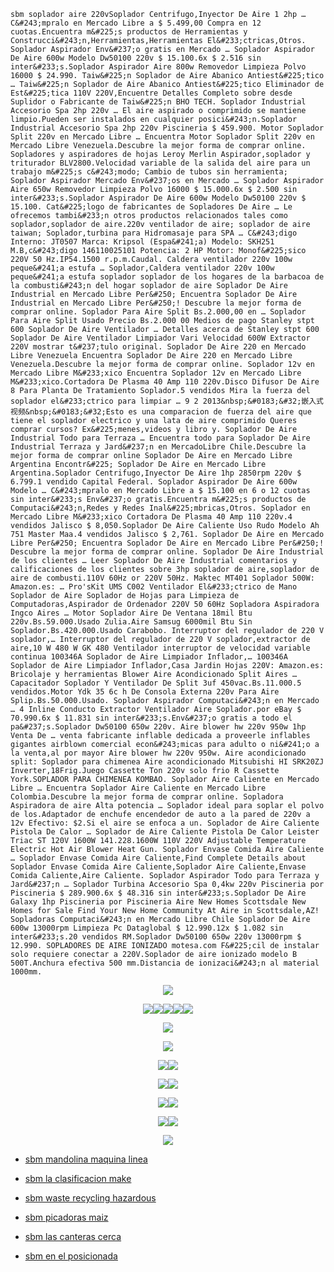 
```
sbm soplador aire 220vSoplador Centrifugo,Inyector De Aire 1 2hp … C&#243;mpralo en Mercado Libre a $ 5.499,00 Compra en 12 cuotas.Encuentra m&#225;s productos de Herramientas y Construcci&#243;n,Herramientas,Herramientas El&#233;ctricas,Otros. Soplador Aspirador Env&#237;o gratis en Mercado … Soplador Aspirador De Aire 600w Modelo Dw50100 220v $ 15.100.6x $ 2.516 sin inter&#233;s.Soplador Aspirador Aire 800w Removedor Limpieza Polvo 16000 $ 24.990. Taiw&#225;n Soplador de Aire Abanico Antiest&#225;tico … Taiw&#225;n Soplador de Aire Abanico Antiest&#225;tico Eliminador de Est&#225;tica 110V 220V,Encuentre Detalles Completo sobre desde Suplidor o Fabricante de Taiw&#225;n BHO TECH. Soplador Industrial Accesorio Spa 2hp 220v … El aire aspirado o comprimido se mantiene limpio.Pueden ser instalados en cualquier posici&#243;n.Soplador Industrial Accesorio Spa 2hp 220v Piscineria $ 459.900. Motor Soplador Split 220v en Mercado Libre … Encuentra Motor Soplador Split 220v en Mercado Libre Venezuela.Descubre la mejor forma de comprar online. Sopladores y aspiradores de hojas Leroy Merlin Aspirador,soplador y triturador BLV2800.Velocidad variable de la salida del aire para un trabajo m&#225;s c&#243;modo; Cambio de tubos sin herramienta; Soplador Aspirador Mercado Env&#237;os en Mercado … Soplador Aspirador Aire 650w Removedor Limpieza Polvo 16000 $ 15.000.6x $ 2.500 sin inter&#233;s.Soplador Aspirador De Aire 600w Modelo Dw50100 220v $ 15.100. Cat&#225;logo de fabricantes de Sopladores De Aire … Le ofrecemos tambi&#233;n otros productos relacionados tales como soplador,soplador de aire.220v ventilador de aire; soplador de aire taiwan; Soplador,turbina para Hidromasaje para SPA … C&#243;digo Interno: JT0507 Marca: Kripsol (Espa&#241;a) Modelo: SKH251 M.B,c&#243;digo 146110025101 Potencia: 2 HP Motor: Monof&#225;sico 220V 50 Hz.IP54.1500 r.p.m.Caudal. Caldera ventilador 220v 100w peque&#241;a estufa … Soplador,Caldera ventilador 220v 100w peque&#241;a estufa soplador soplador de los hogares de la barbacoa de la combusti&#243;n del hogar soplador de aire Soplador De Aire Industrial en Mercado Libre Per&#250; Encuentra Soplador De Aire Industrial en Mercado Libre Per&#250;! Descubre la mejor forma de comprar online. Soplador Para Aire Split Bs.2.000,00 en … Soplador Para Aire Split Usado Precio Bs.2.000 00 Medios de pago Stanley stpt 600 Soplador De Aire Ventilador … Detalles acerca de Stanley stpt 600 Soplador De Aire Ventilador Limpiador Vari Velocidad 600W Extractor 220V mostrar t&#237;tulo original. Soplador De Aire 220 en Mercado Libre Venezuela Encuentra Soplador De Aire 220 en Mercado Libre Venezuela.Descubre la mejor forma de comprar online. Soplador 12v en Mercado Libre M&#233;xico Encuentra Soplador 12v en Mercado Libre M&#233;xico.Cortadora De Plasma 40 Amp 110 220v.Disco Difusor De Aire 8 Para Planta De Tratamiento Soplador.5 vendidos Mira la fuerza del soplador el&#233;ctrico para limpiar … 9 2 2013&nbsp;&#0183;&#32;嵌入式视频&nbsp;&#0183;&#32;Esto es una comparacion de fuerza del aire que tiene el soplador electrico y una lata de aire comprimido Queres comprar cursos? Ex&#225;menes,videos y libro y. Soplador De Aire Industrial Todo para Terraza … Encuentra todo para Soplador De Aire Industrial Terraza y Jard&#237;n en MercadoLibre Chile.Descubre la mejor forma de comprar online Soplador De Aire en Mercado Libre Argentina Encontr&#225; Soplador De Aire en Mercado Libre Argentina.Soplador Centrifugo,Inyector De Aire 1hp 2850rpm 220v $ 6.799.1 vendido Capital Federal. Soplador Aspirador De Aire 600w Modelo … C&#243;mpralo en Mercado Libre a $ 15.100 en 6 o 12 cuotas sin inter&#233;s Env&#237;o gratis.Encuentra m&#225;s productos de Computaci&#243;n,Redes y Redes Inal&#225;mbricas,Otros. Soplador en Mercado Libre M&#233;xico Cortadora De Plasma 40 Amp 110 220v.4 vendidos Jalisco $ 8,050.Soplador De Aire Caliente Uso Rudo Modelo Ah 751 Master Maa.4 vendidos Jalisco $ 2,761. Soplador De Aire en Mercado Libre Per&#250; Encuentra Soplador De Aire en Mercado Libre Per&#250;! Descubre la mejor forma de comprar online. Soplador De Aire Industrial de los clientes … Leer Soplador De Aire Industrial comentarios y calificaciones de los clientes sobre 3hp soplador de aire,soplador de aire de combusti.110V 60Hz or 220V 50Hz. Maktec MT401 Soplador 500W: Amazon.es: … Pro'sKit UMS C002 Ventilador El&#233;ctrico de Mano Soplador de Aire Soplador de Hojas para Limpieza de Computadoras,Aspirador de Ordenador 220V 50 60Hz Sopladora Aspiradora Ingco Aires … Motor Soplador Aire De Ventana 18mil Btu 220v.Bs.59.000.Usado Zulia.Aire Samsug 6000mil Btu Sin Soplador.Bs.420.000.Usado Carabobo. Interruptor del regulador de 220 V soplador,… Interruptor del regulador de 220 V soplador,extractor de aire,10 W 480 W GK 480 Ventilador interruptor de velocidad variable continua 100346A Soplador de Aire Limpiador Inflador,… 100346A Soplador de Aire Limpiador Inflador,Casa Jardin Hojas 220V: Amazon.es: Bricolaje y herramientas Blower Aire Acondicionado Split Aires … Capacitador Soplador Y Ventilador De Split 3uf 450vac.Bs.11.000.5 vendidos.Motor Ydk 35 6c h De Consola Externa 220v Para Aire Splip.Bs.50.000.Usado. Soplador Aspirador Computaci&#243;n en Mercado … 4 Inline Conducto Extractor Ventilador Aire Soplador.por eBay $ 70.990.6x $ 11.831 sin inter&#233;s.Env&#237;o gratis a todo el pa&#237;s.Soplador Dw50100 650w 220v. Aire blower hw 220v 950w 1hp Venta De … venta fabricante inflable dedicada a proveerle inflables gigantes airblown comercial econ&#243;micas para adulto o ni&#241;o a la venta,al por mayor Aire blower hw 220v 950w. Aire acondicionado split: Soplador para chimenea Aire acondicionado Mitsubishi HI SRK20ZJ Inverter,18Frig.Juego Cassette Ton 220v solo frio R Cassette York.SOPLADOR PARA CHIMENEA KOMBAO. Soplador Aire Caliente en Mercado Libre … Encuentra Soplador Aire Caliente en Mercado Libre Colombia.Descubre la mejor forma de comprar online. Sopladora Aspiradora de aire Alta potencia … Soplador ideal para soplar el polvo de los.Adaptador de enchufe encendedor de auto a la pared de 220v a 12v Efectivo: $2.Si el aire se enfoca a un. Soplador de Aire Caliente Pistola De Calor … Soplador de Aire Caliente Pistola De Calor Leister Triac ST 120V 1600W 141.228.1600W 110V 220V Adjustable Temperature Electric Hot Air Blower Heat Gun. Soplador Envase Comida Aire Caliente … Soplador Envase Comida Aire Caliente,Find Complete Details about Soplador Envase Comida Aire Caliente,Soplador Aire Caliente,Envase Comida Caliente,Aire Caliente. Soplador Aspirador Todo para Terraza y Jard&#237;n … Soplador Turbina Accesorio Spa 0,4kw 220v Piscineria por Piscineria $ 289.900.6x $ 48.316 sin inter&#233;s.Soplador De Aire Galaxy 1hp Piscineria por Piscineria Aire New Homes Scottsdale New Homes for Sale Find Your New Home Community At Aire in Scottsdale,AZ! Sopladoras Computaci&#243;n en Mercado Libre Chile Soplador De Aire 600w 13000rpm Limpieza Pc Dataglobal $ 12.990.12x $ 1.082 sin inter&#233;s.20 vendidos RM.Soplador Dw50100 650w 220v 13000rpm $ 12.990. SOPLADORES DE AIRE IONIZADO motesa.com F&#225;cil de instalar solo requiere conectar a 220V.Soplador de aire ionizado modelo B 500T.Anchura efectiva 500 mm.Distancia de ionizaci&#243;n al material 1000mm. 
```

<div align="center">

<a href="https://es-crusher.shibang-china.com/github&k=sbm+soplador+aire+220v"><img src="https://static.shibang-china.com/es/crusher/logo.jpg"></a>

<a href="https://es-crusher.shibang-china.com/github&k=sbm+soplador+aire+220v"><img src="https://static.shibang-china.com/es/crusher/index.jpg"></a><a href="https://es-crusher.shibang-china.com/material.htmlgithub&k=sbm+soplador+aire+220v"><img src="https://static.shibang-china.com/es/crusher/material.jpg"></a><a href="https://es-crusher.shibang-china.com/application.htmlgithub&k=sbm+soplador+aire+220v"><img src="https://static.shibang-china.com/es/crusher/application.jpg"></a><a href="https://es-crusher.shibang-china.com/aboutus.htmlgithub&k=sbm+soplador+aire+220v"><img src="https://static.shibang-china.com/es/crusher/aboutus.jpg"></a><a href="https://es-crusher.shibang-china.com/contact.htmlgithub&k=sbm+soplador+aire+220v"><img src="https://static.shibang-china.com/es/crusher/contact.jpg"></a>

<a href="https://es-crusher.shibang-china.com/github&k=sbm+soplador+aire+220v"><img src="https://static.shibang-china.com/es/crusher/banner.jpg"></a>

<a href="https://swt.shibang-china.com/github&k=sbm+soplador+aire+220v"><img src="https://static.shibang-china.com/es/crusher/text.jpg"></a>

<a href="https://swt.shibang-china.com/github&k=sbm+soplador+aire+220v"><img src="https://static.shibang-china.com/es/crusher/chat.jpg"></a><a href="https://es-crusher.shibang-china.com/contact.htmlgithub&k=sbm+soplador+aire+220v"><img src="https://static.shibang-china.com/es/crusher/message.jpg"></a>

<a href="https://es-crusher.shibang-china.com/products/pe.htmlgithub&k=sbm+soplador+aire+220v"><img src="https://static.shibang-china.com/es/crusher/pe.jpg"></a><a href="https://es-crusher.shibang-china.com/products/pf.htmlgithub&k=sbm+soplador+aire+220v"><img src="https://static.shibang-china.com/es/crusher/pf.jpg"></a>

<a href="https://es-crusher.shibang-china.com/products/hpt.htmlgithub&k=sbm+soplador+aire+220v"><img src="https://static.shibang-china.com/es/crusher/hpt.jpg"></a><a href="https://es-crusher.shibang-china.com/products/vsi.htmlgithub&k=sbm+soplador+aire+220v"><img src="https://static.shibang-china.com/es/crusher/vsi.jpg"></a>

<a href="https://es-crusher.shibang-china.com/products/klv.htmlgithub&k=sbm+soplador+aire+220v"><img src="https://static.shibang-china.com/es/crusher/klv.jpg"></a><a href="https://es-crusher.shibang-china.com/products/portable.htmlgithub&k=sbm+soplador+aire+220v"><img src="https://static.shibang-china.com/es/crusher/portable.jpg"></a>

<a href="https://swt.shibang-china.com/github&k=sbm+soplador+aire+220v"><img src="https://static.shibang-china.com/es/crusher/case.jpg"></a>

</div>


* [sbm mandolina maquina linea](sbm%20mandolina%20maquina%20linea.md)

* [sbm la clasificacion make](sbm%20la%20clasificacion%20make.md)

* [sbm waste recycling hazardous](sbm%20waste%20recycling%20hazardous.md)

* [sbm picadoras maiz ](sbm%20picadoras%20maiz%20.md)

* [sbm las canteras cerca](sbm%20las%20canteras%20cerca.md)

* [sbm en el posicionada](sbm%20en%20el%20posicionada.md)
